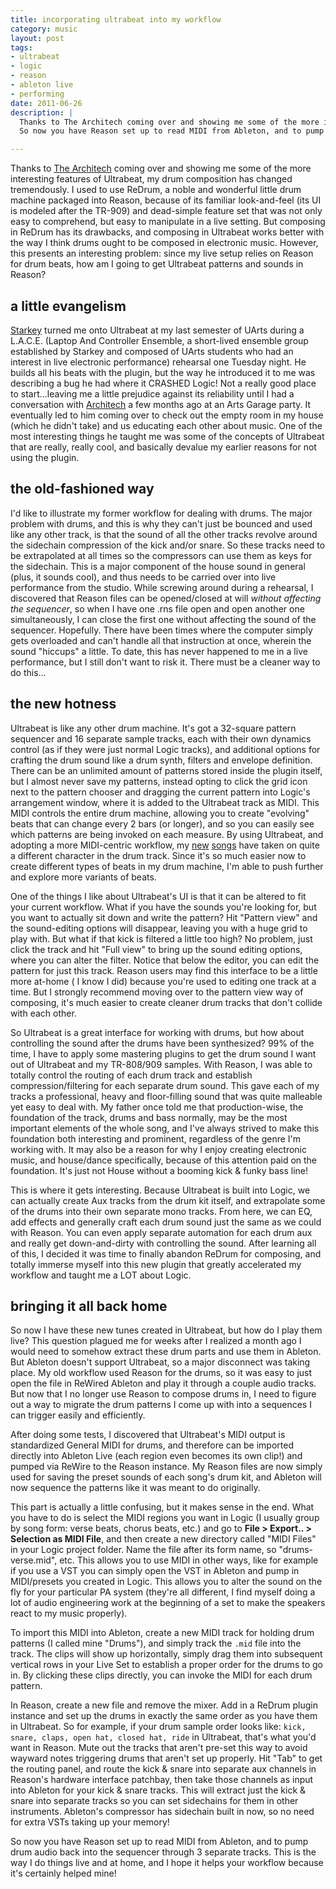```yaml
---
title: incorporating ultrabeat into my workflow
category: music
layout: post
tags:
- ultrabeat
- logic
- reason
- ableton live
- performing
date: 2011-06-26
description: |
  Thanks to The Architech coming over and showing me some of the more interesting features of Ultrabeat, my drum composition has changed tremendously. I used to use ReDrum, a noble and wonderful little drum machine packaged into Reason, because of its familiar look-and-feel (its UI is modeled after the TR-909) and dead-simple feature set that was not only easy to comprehend, but easy to manipulate in a live setting. But composing in ReDrum has its drawbacks, and composing in Ultrabeat works better with the way I think drums ought to be composed in electronic music. However, this presents an interesting problem: since my live setup relies on Reason for drum beats, how am I going to get Ultrabeat patterns and sounds in Reason?
  So now you have Reason set up to read MIDI from Ableton, and to pump drum audio back into the sequencer through 3 separate tracks. This is the way I do things live and at home, and I hope it helps your workflow because it's certainly helped mine!

---
```




Thanks to [The Architech](http://www.facebook.com/pages/The-Architech/207961419245874) coming over and showing me some of the more interesting features of Ultrabeat, my drum composition has changed tremendously. I used to use ReDrum, a noble and wonderful little drum machine packaged into Reason, because of its familiar look-and-feel (its UI is modeled after the TR-909) and dead-simple feature set that was not only easy to comprehend, but easy to manipulate in a live setting. But composing in ReDrum has its drawbacks, and composing in Ultrabeat works better with the way I think drums ought to be composed in electronic music. However, this presents an interesting problem: since my live setup relies on Reason for drum beats, how am I going to get Ultrabeat patterns and sounds in Reason?

## a little evangelism

[Starkey](http://starkey-music.com) turned me onto Ultrabeat at my last semester of UArts during a L.A.C.E. (Laptop And Controller Ensemble, a short-lived ensemble group established by Starkey and composed of UArts students who had an interest in live electronic performance) rehearsal one Tuesday night. He builds all his beats with the plugin, but the way he introduced it to me was describing a bug he had where it CRASHED Logic! Not a really good place to start...leaving me a little prejudice against its reliability until I had a conversation with [Architech](http://www.facebook.com/pages/The-Architech/207961419245874) a few months ago at an Arts Garage party. It eventually led to him coming over to check out the empty room in my house (which he didn't take) and us educating each other about music. One of the most interesting things he taught me was some of the concepts of Ultrabeat that are really, really cool, and basically devalue my earlier reasons for not using the plugin.

## the old-fashioned way

I'd like to illustrate my former workflow for dealing with drums. The major problem with drums, and this is why they can't just be bounced and used like any other track, is that the sound of all the other tracks revolve around the sidechain compression of the kick and/or snare. So these tracks need to be extrapolated at all times so the compressors can use them as keys for the sidechain. This is a major component of the house sound in general (plus, it sounds cool), and thus needs to be carried over into live performance from the studio. While screwing around during a rehearsal, I discovered that Reason files can be opened/closed at will _without affecting the sequencer_, so when I have one .rns file open and open another one simultaneously, I can close the first one without affecting the sound of the sequencer. Hopefully. There have been times where the computer simply gets overloaded and can't handle all that instruction at once, wherein the sound "hiccups" a little. To date, this has never happened to me in a live performance, but I still don't want to risk it. There must be a cleaner way to do this...

## the new hotness

Ultrabeat is like any other drum machine. It's got a 32-square pattern sequencer and 16 separate sample tracks, each with their own dynamics control (as if they were just normal Logic tracks), and additional options for crafting the drum sound like a drum synth, filters and envelope definition. There can be an unlimited amount of patterns stored inside the plugin itself, but I almost never save my patterns, instead opting to click the grid icon next to the pattern chooser and dragging the current pattern into Logic's arrangement window, where it is added to the Ultrabeat track as MIDI. This MIDI controls the entire drum machine, allowing you to create "evolving" beats that can change every 2 bars (or longer), and so you can easily see which patterns are being invoked on each measure. By using Ultrabeat, and adopting a more MIDI-centric workflow, my [new](http://soundcloud.com/wonderbars/just-the-start) [songs](http://soundcloud.com/wonderbars/spokes-on-a-wheel) have taken on quite a different character in the drum track. Since it's so much easier now to create different types of beats in my drum machine, I'm able to push further and explore more variants of beats.

One of the things I like about Ultrabeat's UI is that it can be altered to fit your current workflow. What if you have the sounds you're looking for, but you want to actually sit down and write the pattern? Hit "Pattern view" and the sound-editing options will disappear, leaving you with a huge grid to play with. But what if that kick is filtered a little too high? No problem, just click the track and hit "Full view" to bring up the sound editing options, where you can alter the filter. Notice that below the editor, you can edit the pattern for just this track. Reason users may find this interface to be a little more at-home ( I know I did) because you're used to editing one track at a time. But I strongly recommend moving over to the pattern view way of composing, it's much easier to create cleaner drum tracks that don't collide with each other.

So Ultrabeat is a great interface for working with drums, but how about controlling the sound after the drums have been synthesized? 99% of the time, I have to apply some mastering plugins to get the drum sound I want out of Ultrabeat and my TR-808/909 samples. With Reason, I was able to totally control the routing of each drum track and establish compression/filtering for each separate drum sound. This gave each of my tracks a professional, heavy and floor-filling sound that was quite malleable yet easy to deal with. My father once told me that production-wise, the foundation of the track, drums and bass normally, may be the most important elements of the whole song, and I've always strived to make this foundation both interesting and prominent, regardless of the genre I'm working with. It may also be a reason for why I enjoy creating electronic music, and house/dance specifically, because of this attention paid on the foundation. It's just not House without a booming kick & funky bass line!

This is where it gets interesting. Because Ultrabeat is built into Logic, we can actually create Aux tracks from the drum kit itself, and extrapolate some of the drums into their own separate mono tracks. From here, we can EQ, add effects and generally craft each drum sound just the same as we could with Reason. You can even apply separate automation for each drum aux and really get down-and-dirty with controlling the sound. After learning all of this, I decided it was time to finally abandon ReDrum for composing, and totally immerse myself into this new plugin that greatly accelerated my workflow and taught me a LOT about Logic.

## bringing it all back home

So now I have these new tunes created in Ultrabeat, but how do I play them live? This question plagued me for weeks after I realized a month ago I would need to somehow extract these drum parts and use them in Ableton. But Ableton doesn't support Ultrabeat, so a major disconnect was taking place. My old workflow used Reason for the drums, so it was easy to just open the file in ReWired Ableton and play it through a couple audio tracks. But now that I no longer use Reason to compose drums in, I need to figure out a way to migrate the drum patterns I come up with into a sequences I can trigger easily and efficiently.

After doing some tests, I discovered that Ultrabeat's MIDI output is standardized General MIDI for drums, and therefore can be imported directly into Ableton Live (each region even becomes its own clip!) and pumped via ReWire to the Reason instance. My Reason files are now simply used for saving the preset sounds of each song's drum kit, and Ableton will now sequence the patterns like it was meant to do originally.

This part is actually a little confusing, but it makes sense in the end. What you have to do is select the MIDI regions you want in Logic (I usually group by song form: verse beats, chorus beats, etc.) and go to **File > Export.. > Selection as MIDI File**, and then create a new directory called "MIDI Files" in your Logic project folder. Name the file after its form name, so "drums-verse.mid", etc. This allows you to use MIDI in other ways, like for example if you use a VST you can simply open the VST in Ableton and pump in MIDI/presets you created in Logic. This allows you to alter the sound on the fly for your particular PA system (they're all different, I find myself doing a lot of audio engineering work at the beginning of a set to make the speakers react to my music properly).

To import this MIDI into Ableton, create a new MIDI track for holding drum patterns (I called mine "Drums"), and simply track the `.mid` file into the track. The clips will show up horizontally, simply drag them into subsequent vertical rows in your Live Set to establish a proper order for the drums to go in. By clicking these clips directly, you can invoke the MIDI for each drum pattern.

In Reason, create a new file and remove the mixer. Add in a ReDrum plugin instance and set up the drums in exactly the same order as you have them in Ultrabeat. So for example, if your drum sample order looks like: `kick, snare, claps, open hat, closed hat, ride` in Ultrabeat, that's what you'd want in Reason. Mute out the tracks that aren't pre-set this way to avoid wayward notes triggering drums that aren't set up properly. Hit "Tab" to get the routing panel, and route the kick & snare into separate aux channels in Reason's hardware interface patchbay, then take those channels as input into Ableton for your kick & snare tracks. This will extract just the kick & snare into separate tracks so you can set sidechains for them in other instruments. Ableton's compressor has sidechain built in now, so no need for extra VSTs taking up your memory!

So now you have Reason set up to read MIDI from Ableton, and to pump drum audio back into the sequencer through 3 separate tracks. This is the way I do things live and at home, and I hope it helps your workflow because it's certainly helped mine!

